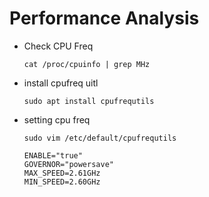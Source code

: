# Performance Analysis

- Check CPU Freq
    ```
    cat /proc/cpuinfo | grep MHz
    ```
- install cpufreq uitl
    ```
    sudo apt install cpufrequtils
    ```

- setting cpu freq
    ```
    sudo vim /etc/default/cpufrequtils

    ENABLE="true"
    GOVERNOR="powersave"
    MAX_SPEED=2.61GHz
    MIN_SPEED=2.60GHz
    ```

